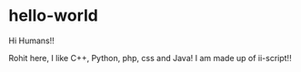 # hello-world

Hi Humans!!

Rohit here, I like C++, Python, php, css and Java!
I am made up of ii-script!!
